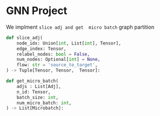 # GNN Project
We implment `slice adj and get  micro batch` graph partition 


```python
def slice_adj(
    node_idx: Union[int, List[int], Tensor],
    edge_index: Tensor,
    relabel_nodes: bool = False,
    num_nodes: Optional[int] = None,
    flow: str = 'source_to_target',
) -> Tuple[Tensor, Tensor,  Tensor]:

def get_micro_batch(
    adjs : List[Adj],
    n_id: Tensor,
    batch_size: int,
    num_micro_batch: int,
) -> List[Microbatch]:

```
